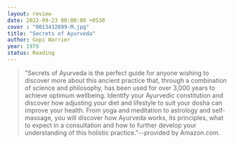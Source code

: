```yaml
---
layout: review
date: 2022-09-23 00:00:00 +0530
cover : "0013432899-M.jpg"
title: "Secrets of Ayurveda"
author: Gopi Warrier
year: 1979
status: Reading
---
```

>"Secrets of Ayurveda is the perfect guide for anyone wishing to discover more about this ancient practice that, through a combination of science and philosophy, has been used for over 3,000 years to achieve optimum wellbeing. Identify your Ayurvedic constitution and discover how adjusting your diet and lifestyle to suit your dosha can improve your health.
 From yoga and meditation to astrology and self-massage, you will discover how Ayurveda works, its principles, what to expect in a consultation and how to further develop your understanding of this holistic practice."--provided by Amazon.com.